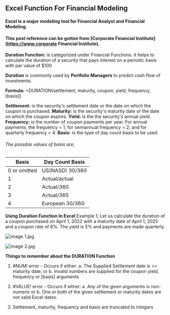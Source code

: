 ## Excel Function For Financial Modeling

#### Excel is a major modeling tool for Financial Analyst and Financial Modeling.
#### This post reference can be gotten from [Corporate Financial Institute](https://www.corporate Financial Institute).
**Duration Function:** is categorized under Financial Functions. it helps to calculate the duration of a security that pays interest on a periodic basis with par value of $100

**Duration** is commonly used by **Portfolio Managers** to predict cash flow of investments.

**Formula:** =DURATION(settlement, maturity, coupon, yield, frequency, [basis])

**Settlement:** is the security's settlement date or the date on which the coupon is purchased.
**Maturity:** is the security's maturity date or the date on which the coupon expires.
**Yield:** is the the security's annual yield.
**Frequency:** is the number of coupon payments per year. For annual payments, the frequency = 1, for semiannual frequency = 2; and for quarterly frequency = 4.
**Basis:** is the type of day count basis to be used.

###### The possible values of basis are;
**Basis** | **Day Count Basis**
---- | ----
0 or omitted | US(NASD) 30/360
1 | Actual/actual
2 | Actual/360
3 | Actual/365
4 | European 30/360 


**Using Duration Function In Excel**
Example 1; Let us calculate the duration of a coupon purchased on April 1, 2022 with a maturity date of April 1, 2025 and a coupon rate of 6%. The yield is 5% and payments are made quarterly.


![image 1.jpg](https://cdn.hashnode.com/res/hashnode/image/upload/v1649800167331/J8zTaRWD9.jpg)


![image 2.jpg](https://cdn.hashnode.com/res/hashnode/image/upload/v1649800181200/3lx8i9pPf.jpg)

**Things to remember about the DURATION Function**

1. #NUM! error - Occurs if either:
a. The Supplied Settlement date is >= maturity date; or 
b. Invalid numbers are supplied for the coupon yield, frequency or [basis] arguments

2. #VALUE! error - Occurs if either:
a. Any of the given arguments is non-numeric or
b. One or both of the given settlement or maturity dates are not valid Excel dates.

3. Settlement, maturity, frequency and basis are truncated to integers
